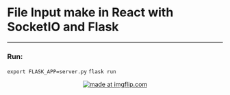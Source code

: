 # File Input make in React with SocketIO and Flask
----------------------


### Run:

`export FLASK_APP=server.py`
`flask run`


<center><a href="https://imgflip.com/gif/21oe2u"><img src="https://i.imgflip.com/21oe2u.gif" title="made at imgflip.com"/></a></center>
